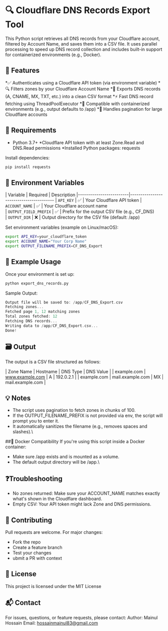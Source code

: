 # 🔍 Cloudflare DNS Records Export Tool

This Python script retrieves all DNS records from your Cloudflare account, filtered by Account Name, and saves them into a CSV file. It uses parallel processing to speed up DNS record collection and includes built-in support for containerized environments (e.g., Docker).

## 🚀 Features
*✅ Authenticates using a Cloudflare API token (via environment variable)
*🔍 Filters zones by your Cloudflare Account Name
*📄 Exports DNS records (A, CNAME, MX, TXT, etc.) into a clean CSV format
*⚡ Fast DNS record fetching using ThreadPoolExecutor
*📁 Compatible with containerized environments (e.g., output defaults to /app)
*🔄 Handles pagination for large Cloudflare accounts

## 🧠 Requirements
* Python 3.7+
*Cloudflare API token with at least Zone.Read and DNS.Read permissions
*Installed Python packages: requests

Install dependencies:
```bash
pip install requests
```

## 🔐 Environment Variables

| Variable                | Required   | Description
|-------------------------|----------------------------------------
| `API_KEY`               | ✅        |  Your Cloudflare API token
| `ACCOUNT_NAME`          | ✅        |  Your Cloudflare account name     
| `OUTPUT_FIELD_PREFIX`   | ✅        |  Prefix for the output CSV file (e.g., CF_DNS)      
| `OUTPUT_DIR`            | ❌        |  Output directory for the CSV file (default: /app)

Set environment variables (example on Linux/macOS):
```bash
export API_KEY=your_cloudflare_token
export ACCOUNT_NAME="Your Corp Name"
export OUTPUT_FILENAME_PREFIX=CF_DNS_Export
```

## 🧪 Example Usage
Once your environment is set up:
```bash
python export_dns_records.py
```
Sample Output:
```swift
Output file will be saved to: /app/CF_DNS_Export.csv
Fetching zones...
Fetched page 1, 12 matching zones
Total zones fetched: 12
Fetching DNS records...
Writing data to /app/CF_DNS_Export.csv...
Done!
```

## 🗃️ Output
The output is a CSV file structured as follows:

|  Zone Name  |    Hostname      | DNS Type |     DNS Value    |
| example.com | www.example.com  |     A    |     192.0.2.1    |
| example.com | mail.example.com |     MX   | mail.example.com |


## 💡 Notes
* The script uses pagination to fetch zones in chunks of 100.
* If the OUTPUT_FILENAME_PREFIX is not provided via env, the script will prompt you to enter it.
* It automatically sanitizes the filename (e.g., removes spaces and slashes).\

##🐳 Docker Compatibility
If you're using this script inside a Docker container:
  * Make sure /app exists and is mounted as a volume.
  * The default output directory will be /app.\

## ❓Troubleshooting
* No zones returned: Make sure your ACCOUNT_NAME matches exactly what's shown in the Cloudflare dashboard.
* Empty CSV: Your API token might lack Zone and DNS permissions.

## 🤝 Contributing
Pull requests are welcome. For major changes:
* Fork the repo
* Create a feature branch
* Test your changes
* ubmit a PR with context

## 📝 License
This project is licensed under the MIT License

## 📬 Contact
For issues, questions, or feature requests, please contact:
Author: Mainul Hossain
Email: hossainmainul83@gmail.com
